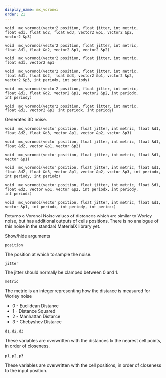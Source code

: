 ```yaml
---
display_name: mx_voronoi
order: 21
---
```

`void  mx_voronoi(vector2 position, float jitter, int metric, float &d1, float &d2, float &d3, vector2 &p1, vector2 &p2, vector2 &p3)`

`void  mx_voronoi(vector2 position, float jitter, int metric, float &d1, float &d2, vector2 &p1, vector2 &p2)`

`void  mx_voronoi(vector2 position, float jitter, int metric, float &d1, vector2 &p1)`

`void  mx_voronoi(vector2 position, float jitter, int metric, float &d1, float &d2, float &d3, vector2 &p1, vector2 &p2, vector2 &p3, int periodx, int periody)`

`void  mx_voronoi(vector2 position, float jitter, int metric, float &d1, float &d2, vector2 &p1, vector2 &p2, int periodx, int periody)`

`void  mx_voronoi(vector2 position, float jitter, int metric, float &d1, vector2 &p1, int periodx, int periody)`

Generates 3D noise.

`void  mx_voronoi(vector position, float jitter, int metric, float &d1, float &d2, float &d3, vector &p1, vector &p2, vector &p3)`

`void  mx_voronoi(vector position, float jitter, int metric, float &d1, float &d2, vector &p1, vector &p2)`

`void  mx_voronoi(vector position, float jitter, int metric, float &d1, vector &p1)`

`void  mx_voronoi(vector position, float jitter, int metric, float &d1, float &d2, float &d3, vector &p1, vector &p2, vector &p3, int periodx, int periody, int periodz)`

`void  mx_voronoi(vector position, float jitter, int metric, float &d1, float &d2, vector &p1, vector &p2, int periodx, int periody, int periodz)`

`void  mx_voronoi(vector position, float jitter, int metric, float &d1, vector &p1, int periodx, int periody, int periodz)`

Returns a Voronoi Noise values of distances which are similar to Worley noise, but has additional outputs of cells positions.
There is no analogue of this noise in the standard MaterialX library yet.

Show/hide arguments

`position`

The position at which to sample the noise.

`jitter`

The jitter should normally be clamped between 0 and 1.

`metric`

The metric is an integer representing how the distance is measured for Worley noise

- 0 - Euclidean Distance
- 1 - Distance Squared
- 2 - Manhattan Distance
- 3 - Chebyshev Distance

`d1`, `d2`, `d3`

These variables are overwritten with the distances to the nearest cell points, in order of closeness.

`p1`, `p2`, `p3`

These variables are overwritten with the cell positions, in order of closeness to the input position.
